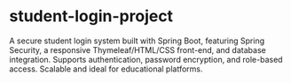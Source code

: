 # student-login-project
A secure student login system built with Spring Boot, featuring Spring Security, a responsive Thymeleaf/HTML/CSS front-end, and database integration. Supports authentication, password encryption, and role-based access. Scalable and ideal for educational platforms.
